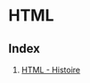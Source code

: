 # HTML

## Index

1. [HTML - Histoire](https://tim-montmorency.com/compendium/582-111%E2%80%93web1/html/html-histoire.html)

